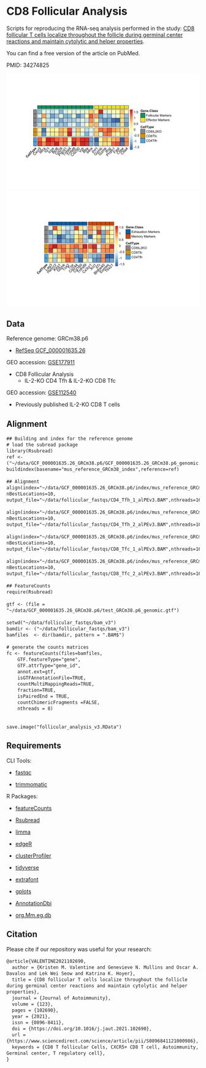 # CD8 Follicular Analysis
Scripts for reproducing the RNA-seq analysis performed in the study: [CD8 follicular T cells localize throughout the follicle during germinal center reactions and maintain cytolytic and helper properties](https://doi.org/10.1016/j.jaut.2021.102690).

You can find a free version of the article on PubMed.

PMID: 34274825


<img src = "Valentine_CD8Tfc_2021/plots/Valentine_CD8Tfc_2021_figure4_heatmap1.png" width ="600" /> <img src = "Valentine_CD8Tfc_2021/plots/Valentine_CD8Tfc_2021_figure4_heatmap2.png" width ="600" />


## Data

Reference genome: GRCm38.p6
- [RefSeq GCF_000001635.26](https://www.ncbi.nlm.nih.gov/data-hub/genome/GCF_000001635.26/)


GEO accession: [GSE177911](https://www.ncbi.nlm.nih.gov/geo/query/acc.cgi?acc=GSE177911)
- CD8 Follicular Analysis
  - IL-2-KO CD4 Tfh & IL-2-KO CD8 Tfc

GEO accession: [GSE112540](https://www.ncbi.nlm.nih.gov/geo/query/acc.cgi?acc=GSE112540)
- Previously published IL-2-KO CD8 T cells



## Alignment

    ## Building and index for the reference genome
    # load the subread package
    library(Rsubread)
    ref <-("~/data/GCF_000001635.26_GRCm38.p6/GCF_000001635.26_GRCm38.p6_genomic.fna")
    buildindex(basename="mus_reference_GRCm38_index",reference=ref)
    
    ## Alignment
    align(index="~/data/GCF_000001635.26_GRCm38.p6/index/mus_reference_GRCm38_index",readfile1="~/data/follicular_fastqs/CD4_Tfh_1_R1.fastq",readfile2="~/data/follicular_fastqs/CD4_Tfh_1_R2.fastq", nBestLocations=10, output_file="~/data/follicular_fastqs/CD4_Tfh_1_alPEv3.BAM",nthreads=16,phredOffset=33)

	align(index="~/data/GCF_000001635.26_GRCm38.p6/index/mus_reference_GRCm38_index",readfile1="~/data/follicular_fastqs/CD4_Tfh_2_R1.fastq",readfile2="~/data/follicular_fastqs/CD4_Tfh_2_R2.fastq", nBestLocations=10, output_file="~/data/follicular_fastqs/CD4_Tfh_2_alPEv3.BAM",nthreads=16,phredOffset=33)

	align(index="~/data/GCF_000001635.26_GRCm38.p6/index/mus_reference_GRCm38_index",readfile1="~/data/follicular_fastqs/CD8_Tfc_1_R1.fastq",readfile2="~/data/follicular_fastqs/CD8_Tfc_1_R2.fastq", nBestLocations=10, output_file="~/data/follicular_fastqs/CD8_Tfc_1_alPEv3.BAM",nthreads=16,phredOffset=33)

	align(index="~/data/GCF_000001635.26_GRCm38.p6/index/mus_reference_GRCm38_index",readfile1="~/data/follicular_fastqs/CD8_Tfc_2_R1.fastq",readfile2="~/data/follicular_fastqs/CD8_Tfc_2_R2.fastq", nBestLocations=10, output_file="~/data/follicular_fastqs/CD8_Tfc_2_alPEv3.BAM",nthreads=16,phredOffset=33)

	## FeatureCounts
	require(Rsubread)

	gtf <- (file = "~/data/GCF_000001635.26_GRCm38.p6/test_GRCm38.p6_genomic.gtf")

	setwd("~/data/follicular_fastqs/bam_v3")
	bamdir <- ("~/data/follicular_fastqs/bam_v3")
	bamfiles  <- dir(bamdir, pattern = ".BAM$")

	# generate the counts matrices 
	fc <- featureCounts(files=bamfiles, 
		GTF.featureType="gene",
		GTF.attrType="gene_id", 
		annot.ext=gtf, 
		isGTFAnnotationFile=TRUE, 
		countMultiMappingReads=TRUE, 
		fraction=TRUE, 
		isPairedEnd = TRUE, 
		countChimericFragments =FALSE, 
		nthreads = 8)


	save.image("follicular_analysis_v3.RData")

## Requirements

CLI Tools:

- [fastqc](https://www.bioinformatics.babraham.ac.uk/projects/fastqc/)

- [trimmomatic](https://doi.org/10.1093/bioinformatics/btu170)

R Packages:

- [featureCounts](https://doi.org/10.1093/bioinformatics/btt656)

- [Rsubread](https://bioconductor.org/packages/release/bioc/html/Rsubread.html)

- [limma](https://bioconductor.org/packages/release/bioc/html/limma.html)

- [edgeR](https://bioconductor.org/packages/release/bioc/html/edgeR.html)

- [clusterProfiler](https://bioconductor.org/packages/release/bioc/html/clusterProfiler.html)

- [tidyverse](https://www.tidyverse.org)

- [extrafont](https://cran.r-project.org/web/packages/extrafont/index.html)

- [gplots](https://cran.r-project.org/web/packages/gplots/index.html)

- [AnnotationDbi](https://bioconductor.org/packages/release/bioc/html/AnnotationDbi.html)

- [org.Mm.eg.db](https://bioconductor.org/packages/release/data/annotation/html/org.Mm.eg.db.html)


## Citation

Please cite if our repository was useful for your research:
````
@article{VALENTINE2021102690,
  author = {Kristen M. Valentine and Genevieve N. Mullins and Oscar A. Davalos and Lek Wei Seow and Katrina K. Hoyer},
  title = {CD8 follicular T cells localize throughout the follicle during germinal center reactions and maintain cytolytic and helper properties},
  journal = {Journal of Autoimmunity},
  volume = {123},
  pages = {102690},
  year = {2021},
  issn = {0896-8411},
  doi = {https://doi.org/10.1016/j.jaut.2021.102690},
  url = {https://www.sciencedirect.com/science/article/pii/S0896841121000986},
  keywords = {CD8 T follicular Cells, CXCR5+ CD8 T cell, Autoimmunity, Germinal center, T regulatory cell},
}
````
